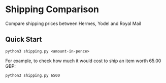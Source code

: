 # Shipping Comparison
Compare shipping prices between Hermes, Yodel and Royal Mail

## Quick Start
```
python3 shipping.py <amount-in-pence>
```

For example, to check how much it would cost to ship an item worth 65.00 GBP:

```
python3 shipping.py 6500
```


